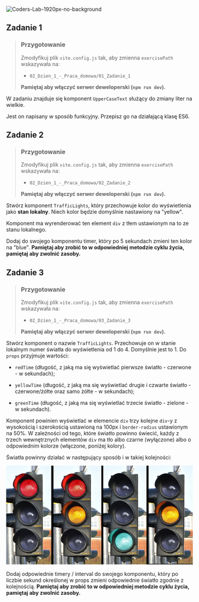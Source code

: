 ![Coders-Lab-1920px-no-background](https://user-images.githubusercontent.com/30623667/104709394-2cabee80-571f-11eb-9518-ea6a794e558e.png)


## Zadanie 1

> ### Przygotowanie
>
> Zmodyfikuj plik `vite.config.js` tak, aby zmienna `exercisePath` wskazywała na:
>
> - `02_Dzien_1_-_Praca_domowa/01_Zadanie_1`
>
> **Pamiętaj aby włączyć serwer deweloperski (`npm run dev`).**

W zadaniu znajduje się komponent `UpperCaseText` służący do zmiany liter na wielkie.

Jest on napisany w sposób funkcyjny. Przepisz go na działającą klasę ES6.


## Zadanie 2

> ### Przygotowanie
>
> Zmodyfikuj plik `vite.config.js` tak, aby zmienna `exercisePath` wskazywała na:
>
> - `02_Dzien_1_-_Praca_domowa/02_Zadanie_2`
>
> **Pamiętaj aby włączyć serwer deweloperski (`npm run dev`).**

Stwórz komponent `TrafficLights`, który przechowuje kolor do wyświetlenia jako **stan lokalny**. Niech kolor będzie domyślnie nastawiony na "yellow".

Komponent ma wyrenderować ten element `div` z tłem ustawionym na to ze stanu lokalnego.

Dodaj do swojego komponentu timer, który po 5 sekundach zmieni ten kolor na "blue". **Pamiętaj aby zrobić to w odpowiedniej metodzie cyklu życia, pamiętaj aby zwolnić zasoby.**


## Zadanie 3

> ### Przygotowanie
>
> Zmodyfikuj plik `vite.config.js` tak, aby zmienna `exercisePath` wskazywała na:
>
> - `02_Dzien_1_-_Praca_domowa/03_Zadanie_3`
>
> **Pamiętaj aby włączyć serwer deweloperski (`npm run dev`).**

Stwórz komponent o nazwie `TrafficLights`. Przechowuje on w stanie lokalnym numer światła do wyświetlenia od 1 do 4. Domyślnie jest to 1. Do `props` przyjmuje wartości:

- `redTime` (długość, z jaką ma się wyświetlać pierwsze światło - czerwone - w sekundach);

- `yellowTime` (długość, z jaką ma się wyświetlać drugie i czwarte światło - czerwone/żółte oraz samo żółte - w sekundach);

- `greenTime` (długość, z jaką ma się wyświetlać trzecie światło - zielone - w sekundach).

Komponent powinien wyświetlać w elemencie `div` trzy kolejne `div`-y z wysokością i szerokością ustawioną na 100px i `border-radius` ustawionym na 50%. W zależności od tego, które światło powinno świecić, każdy z trzech wewnętrznych elementów `div` ma tło albo czarne (wyłączone) albo o odpowiednim kolorze (włączone, poniżej kolory).

Światła powinny działać w następujący sposób i w takiej kolejności:

![](images/example.jpg)

Dodaj odpowiednie timery / interval do swojego komponentu, który po liczbie sekund określonej w props zmieni odpowiednie światło zgodnie z kolejnością. **Pamiętaj aby zrobić to w odpowiedniej metodzie cyklu życia, pamiętaj aby zwolnić zasoby.**
